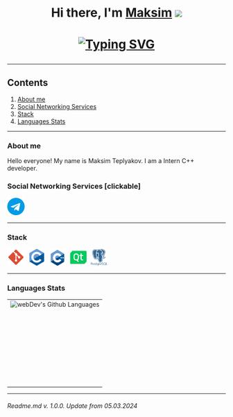 <h1 align="center">Hi there, I'm <a href="https://t.me/carlynmy/" target="_blank">Maksim</a>
<img src="https://github.com/blackcater/blackcater/raw/main/images/Hi.gif" height="32"/></h1>
<h1 align="center"><a href="https://git.io/typing-svg"><img src="https://readme-typing-svg.demolab.com?font=Fira+Code&pause=1000&center=true&width=435&lines=Intern+C%2B%2B+programmer+from+Russia" alt="Typing SVG" /></a>

---

## Contents

1. [About me](#about-me)
2. [Social Networking Services](#social-networking-services-clickable)
3. [Stack](#stack)
4. [Languages Stats](#languages-stats)

---

### About me

Hello everyone! My name is Maksim Teplyakov. I am a Intern C++ developer. 

### Social Networking Services [clickable]

<div id="badges">
    <a href="https://t.me/carlynmy" target="_blank">
      <img src="images/telegram.png" width="40" height="40" alt="Telegram"/>
    </a>
</div>

---

### Stack

<div>
  <img src="images/git.png" title="git" alt="git" width="40" height="40"/>&nbsp
  <img src="images/c.png" title="CLanguage" alt="CLanguage" width="40" height="40"/>&nbsp
  <img src="images/c++.png" title="CPlusPlusLanguage" alt="CPlusPlusLanguage" width="40" height="40"/>&nbsp
  <img src="images/qt.png" title="QtFramework" alt="QtFramework" width="40" height="40"/>&nbsp
  <img src="images/postgresql.png" title="PostgreSql" alt="PostgreSql" width="40" height="40"/>&nbsp
</div>

---

### Languages Stats

<table>
  <tr>
    <td>
      <img height="195px" align="right" alt="webDev's Github Languages" src="https://github-readme-stats-sigma-five.vercel.app/api/top-langs/?username=carlymy&layout=compact&theme=vision-friendly-dark" />
    </td>
  </tr>
</table>

---

###### Readme.md v. 1.0.0. Update from 05.03.2024
